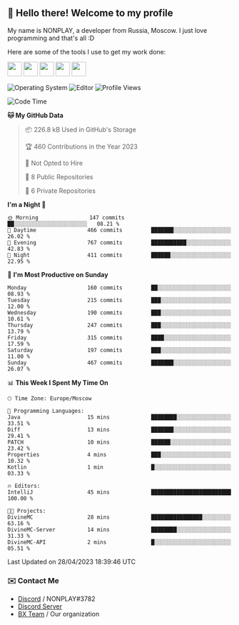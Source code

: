 ## :wave: Hello there! Welcome to my profile

My name is NONPLAY, a developer from Russia, Moscow. I just love programming and that's all :D

Here are some of the tools I use to get my work done:

<kbd><img height="32" src="https://img.icons8.com/color/2x/visual-studio-code-2019.png"></kbd>
<kbd><img height="32" src="https://img.icons8.com/color/2x/linux.png"></kbd>
<kbd><img height="32" src="https://img.icons8.com/fluent/2x/console.png"></kbd>
<kbd><img height="32" src="https://img.icons8.com/color/2x/open-source.png"></kbd>
<kbd><img height="32" src="https://img.icons8.com/color/2x/git.png"></kbd>

![Operating System](https://img.shields.io/badge/OS-Windows%2010%20Pro-informational?style=for-the-badge&logo=Windows&logoColor=white&color=007ec6)
![Editor](https://img.shields.io/badge/Editor-VS%20Code-informational?style=for-the-badge&logo=Visual%20Studio%20Code&logoColor=white&color=007ec6)
![Profile Views](https://komarev.com/ghpvc/?username=NONPLAYT&color=blue&style=for-the-badge)

<!--START_SECTION:waka-->
![Code Time](http://img.shields.io/badge/Code%20Time-130%20hrs%2037%20mins-blue)

**🐱 My GitHub Data** 

> 📦 226.8 kB Used in GitHub's Storage 
 > 
> 🏆 460 Contributions in the Year 2023
 > 
> 🚫 Not Opted to Hire
 > 
> 📜 8 Public Repositories 
 > 
> 🔑 6 Private Repositories 
 > 
**I'm a Night 🦉** 

```text
🌞 Morning                147 commits         ██░░░░░░░░░░░░░░░░░░░░░░░   08.21 % 
🌆 Daytime                466 commits         ███████░░░░░░░░░░░░░░░░░░   26.02 % 
🌃 Evening                767 commits         ███████████░░░░░░░░░░░░░░   42.83 % 
🌙 Night                  411 commits         ██████░░░░░░░░░░░░░░░░░░░   22.95 % 
```
📅 **I'm Most Productive on Sunday** 

```text
Monday                   160 commits         ██░░░░░░░░░░░░░░░░░░░░░░░   08.93 % 
Tuesday                  215 commits         ███░░░░░░░░░░░░░░░░░░░░░░   12.00 % 
Wednesday                190 commits         ███░░░░░░░░░░░░░░░░░░░░░░   10.61 % 
Thursday                 247 commits         ███░░░░░░░░░░░░░░░░░░░░░░   13.79 % 
Friday                   315 commits         ████░░░░░░░░░░░░░░░░░░░░░   17.59 % 
Saturday                 197 commits         ███░░░░░░░░░░░░░░░░░░░░░░   11.00 % 
Sunday                   467 commits         ███████░░░░░░░░░░░░░░░░░░   26.07 % 
```


📊 **This Week I Spent My Time On** 

```text
🕑︎ Time Zone: Europe/Moscow

💬 Programming Languages: 
Java                     15 mins             ████████░░░░░░░░░░░░░░░░░   33.51 % 
Diff                     13 mins             ███████░░░░░░░░░░░░░░░░░░   29.41 % 
PATCH                    10 mins             ██████░░░░░░░░░░░░░░░░░░░   23.42 % 
Properties               4 mins              ███░░░░░░░░░░░░░░░░░░░░░░   10.32 % 
Kotlin                   1 min               █░░░░░░░░░░░░░░░░░░░░░░░░   03.33 % 

🔥 Editors: 
IntelliJ                 45 mins             █████████████████████████   100.00 % 

🐱‍💻 Projects: 
DivineMC                 28 mins             ████████████████░░░░░░░░░   63.16 % 
DivineMC-Server          14 mins             ████████░░░░░░░░░░░░░░░░░   31.33 % 
DivineMC-API             2 mins              █░░░░░░░░░░░░░░░░░░░░░░░░   05.51 % 
```


 Last Updated on 28/04/2023 18:39:46 UTC
<!--END_SECTION:waka-->

### ✉️ Contact Me

- [Discord](https://discord.com/users/597087584090587177) / NONPLAY#3782
- [Discord Server](https://discord.gg/p7cxhw7E2M)
- [BX Team](https://github.com/BX-Team) / Our organization
